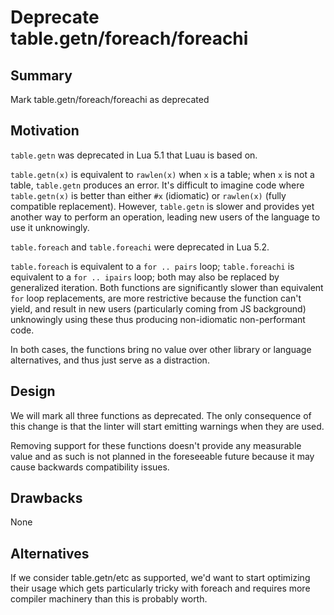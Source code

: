 # Deprecate table.getn/foreach/foreachi

## Summary

Mark table.getn/foreach/foreachi as deprecated

## Motivation

`table.getn` was deprecated in Lua 5.1 that Luau is based on.

`table.getn(x)` is equivalent to `rawlen(x)` when `x` is a table; when `x` is not a table, `table.getn` produces an error. It's difficult to imagine code where `table.getn(x)` is better than either `#x` (idiomatic) or `rawlen(x)` (fully compatible replacement). However, `table.getn` is slower and provides yet another way to perform an operation, leading new users of the language to use it unknowingly.

`table.foreach` and `table.foreachi` were deprecated in Lua 5.2.

`table.foreach` is equivalent to a `for .. pairs` loop; `table.foreachi` is equivalent to a `for .. ipairs` loop; both may also be replaced by generalized iteration. Both functions are significantly slower than equivalent `for` loop replacements, are more restrictive because the function can't yield, and result in new users (particularly coming from JS background) unknowingly using these thus producing non-idiomatic non-performant code.

In both cases, the functions bring no value over other library or language alternatives, and thus just serve as a distraction.

## Design

We will mark all three functions as deprecated. The only consequence of this change is that the linter will start emitting warnings when they are used.

Removing support for these functions doesn't provide any measurable value and as such is not planned in the foreseeable future because it may cause backwards compatibility issues.

## Drawbacks

None

## Alternatives

If we consider table.getn/etc as supported, we'd want to start optimizing their usage which gets particularly tricky with foreach and requires more compiler machinery than this is probably worth.
